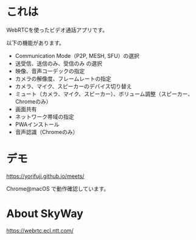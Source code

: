 # これは

WebRTCを使ったビデオ通話アプリです。

以下の機能があります。

- Communication Mode（P2P, MESH, SFU）の選択
- 送受信、送信のみ、受信のみ の選択
- 映像、音声コーデックの指定
- カメラの解像度、フレームレートの指定
- カメラ、マイク、スピーカーのデバイス切り替え
- ミュート（カメラ、マイク、スピーカー）、ボリューム調整（スピーカー、Chromeのみ）
- 画面共有
- ネットワーク帯域の指定
- PWAインストール
- 音声認識（Chromeのみ）

# デモ

https://yorifuji.github.io/meets/

Chrome@macOS で動作確認しています。

# About SkyWay

https://webrtc.ecl.ntt.com/
